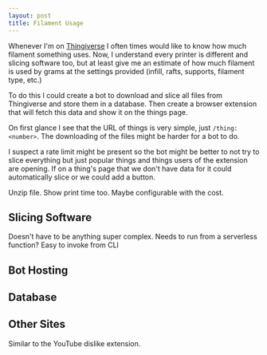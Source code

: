 ```yaml
---
layout: post
title: Filament Usage
---
```


Whenever I'm on [Thingiverse](https://www.thingiverse.com/) I often times would like to know how much filament something uses. Now, I understand every printer is different and slicing software too, but at least give me an estimate of how much filament is used by grams at the settings provided (infill, rafts, supports, filament type, etc.)

To do this I could create a bot to download and slice all files from Thingiverse and store them in a database. Then create a browser extension that will fetch this data and show it on the things page.

On first glance I see that the URL of things is very simple, just `/thing:<number>`. The downloading of the files might be harder for a bot to do.

I suspect a rate limit might be present so the bot might be better to not try to slice everything but just popular things and things users of the extension are opening. If on a thing's page that we don't have data for it could automatically slice or we could add a button.

Unzip file.
Show print time too. Maybe configurable with the cost.

## Slicing Software

Doesn't have to be anything super complex.
Needs to run from a serverless function?
Easy to invoke from CLI

## Bot Hosting

## Database

## Other Sites

Similar to the YouTube dislike extension.
